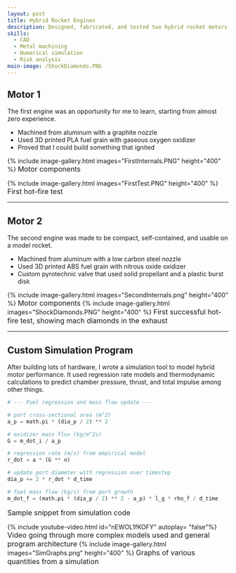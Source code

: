 ```yaml
---
layout: post
title: Hybrid Rocket Engines
description: Designed, fabricated, and tested two hybrid rocket motors, built custom simulation software using models from available literature.
skills: 
  - CAD
  - Metal machining
  - Numerical simulation
  - Risk analysis
main-image: /ShockDiamonds.PNG
---
```


## Motor 1
The first engine was an opportunity for me to learn, starting from almost zero experience.

- Machined from aluminum with a graphite nozzle
- Used 3D printed PLA fuel grain with gaseous oxygen oxidizer  
- Proved that I could build something that ignited

{% include image-gallery.html images="FirstInternals.PNG" height="400" %}
<span style="font-size: 16px">Motor components</span>

{% include image-gallery.html images="FirstTest.PNG" height="400" %}
<span style="font-size: 16px">First hot-fire test</span>

---

## Motor 2
The second engine was made to be compact, self-contained, and usable on a model rocket.

- Machined from aluminum with a low carbon steel nozzle
- Used 3D printed ABS fuel grain with nitrous oxide oxidizer
- Custom pyrotechnic valve that used solid propellant and a plastic burst disk

{% include image-gallery.html images="SecondInternals.png" height="400" %}
<span style="font-size: 16px">Motor components</span>
{% include image-gallery.html images="ShockDiamonds.PNG" height="400" %}
<span style="font-size: 16px">First successful hot-fire test, showing mach diamonds in the exhaust</span> 

---

## Custom Simulation Program
After building lots of hardware, I wrote a simulation tool to model hybrid motor performance. It used regression rate models and thermodynamic calculations to predict chamber pressure, thrust, and total impulse among other things.

```python
# --- Fuel regression and mass flow update ---

# port cross-sectional area (m^2)
a_p = math.pi * (dia_p / 2) ** 2

# oxidizer mass flux (kg/m^2s)
G = m_dot_i / a_p

# regression rate (m/s) from empirical model
r_dot = a * (G ** n)

# update port diameter with regression over timestep
dia_p += 2 * r_dot * d_time

# fuel mass flow (kg/s) from port growth
m_dot_f = (math.pi * (dia_p / 2) ** 2 - a_p) * l_g * rho_f / d_time
```
<span style="font-size: 16px">Sample snippet from simulation code</span> 

{% include youtube-video.html id="nEWOL1fKOFY" autoplay= "false"%}
<span style="font-size: 16px">Video going through more complex models used and general program architecture</span> 
{% include image-gallery.html images="SimGraphs.png" height="400" %}
<span style="font-size: 16px">Graphs of various quantities from a simulation</span> 


